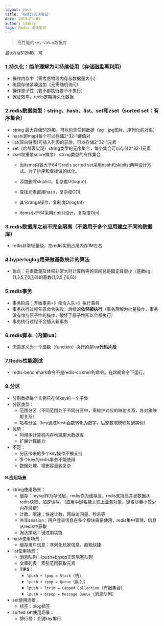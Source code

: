 ```yaml
---
layout: post
title: 'Redis阅读笔记'
date: 2019-09-05
author: smakry
tags: Redis 阅读笔记
---
```


> 高性能的key-value数据库

最`大存储`512MB，可

### 1.持久化：简单理解为可持续使用（存储磁盘再利用）

- 操作内存中（需考虑物理内存与数据量大小）
- 磁盘存储紧凑追加（无需随机访问）
- 操作原子性（要不都执行要不不执行）
- 保证效率，redis定期持久化数据

### 2.redis数据类型：string、hash、list、set和zset（sorted set：有序集合）

- string 最大存储512MB，可以包含任何数据（eg：jpg图片、序列化的对象）
- hash(即map)每个可以存储2^32-1键值对
- list(双向链表)可插入列表的前后，可以存储2^32-1元素
- set（哈希表实现）string类型的无序集合，每个集合可以存储2^32-1元素
- zset权重值score排序） string类型的有序集合
    - 当items内容大于64时redis sorted set采用hash和skiplist两种设计方式。为了排序和查找做的优化。
    
    - 添加删除skiplist，复杂度O(log(n))
    - 查找元素直接hash，复杂度O(1) 
    - 其它range操作，复制度O(log(n))
    - items小于64采用ziplist设计，复杂度O(n)


### 3.redis数据库之前不完全隔离（不适用于多个应用建立不同的数据库）

- redis非常轻量级，空redis实例占用内存1M左右

### 4.hyperloglog用来做基数统计的算法
- 优点：元素数量及体积非常大时计算所需的空间总是固定且很小（基数eg:{1,3,5,<u>7</u>,6,<u>7</u>,8}的基数{1,3,5,<u>7</u>,6,8}）

### 5.redis事务
- 事务阶段：开始事务=》命令入队=》执行事务
- 事务执行过程任意命令失败，后续的**依然被执行**（事务理解为批量操作，事务没有维持原子性的操作，破坏了原子性所以会都执行）
- 事务执行过程不会插入新事务

### 6.redis脚本（内置lua）
- 无需定义为一个函数（function）执行的是lua**代码片段**

### 7.Redis性能测试
- redis-benchmark命令不是redis-cli shell的命令。在常规命令下运行。

### 8.分区
- 分割数据每个实例只存储key的一个子集
- 分区类型：
    - 范围分区（不同范围处于不同分区中，需维护对应的映射关系，各对象映射关系）
    - 哈希分区（key通过hash函数转化为数字，后整数取模映射到实例）
- 优势：
    - 利用多计算机内存构建更大数据库
    - 扩展计算能力
- 不足：
    - 分区带来的多个key操作不被支持
    - 多个key的redis事务不能使用
    - 数据处理、增删容量较复杂

#### 9.应用场景
- string使用场景：
    - 缓存：mysql作为存储层，redis作为缓存层。redis支持高并发数据从redis获取，加速读写。（应用中键名能关联上业务对象，键名尽量小较少内存浪费）
    - 计数、限速：快速计数，网站访问量、秒杀等
    - 共享session：用户登录信息在多个模块需要使用，redis集中管理，信息从redis中获取
    - 淘汰策略：键过期功能
- hash使用场景：
    - 缓存用户信息：序列化玩家信息，直观快捷
- list使用场景：
    - 消息队列：lpush+brpop实现阻塞队列
    - 文章列表：索引范围获取元素
    - **TIPS**：
        - `lpush + lpop = Stack`（栈）
        - `lpush + rpop = Queue`（队列）
        - `lpush + ltrim = Capped Collection`（有限集合）
        - `lpush + brpop = Message Queue`（消息队列）
- set使用场景：
    - 标签：blog标签
- sorted set使用场景：
    - 排行榜：关键key排行